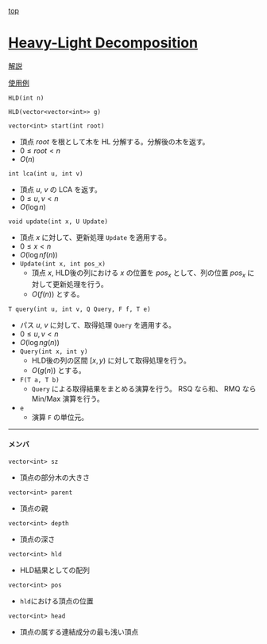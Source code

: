 [top](../../README.md)

# [Heavy-Light Decomposition](./hld.hpp)

[解説](https://hcpc-hokudai.github.io/archive/graph_tree_001.pdf)

[使用例](https://atcoder.jp/contests/abc294/submissions/46419196)

`HLD(int n)`

`HLD(vector<vector<int>> g)`


`vector<int> start(int root)`
- 頂点 $root$ を根として木を HL 分解する。分解後の木を返す。
- $0\le root < n$
- $O(n)$


`int lca(int u, int v)`
- 頂点 $u$, $v$ の LCA を返す。
- $0\le u, v < n$
- $O(\log{n})$

`void update(int x, U Update)`
- 頂点 $x$ に対して、更新処理 `Update` を適用する。
- $0\le x < n$
- $O(\log{n}f(n))$
- `Update(int x, int pos_x)`
	- 頂点 $x$, HLD後の列における $x$ の位置を $pos_x$ として、列の位置 $pos_x$ に対して更新処理を行う。
	- $O(f(n))$ とする。

`T query(int u, int v, Q Query, F f, T e)`
- パス $u$, $v$ に対して、取得処理 `Query` を適用する。
- $0\le u, v < n$
- $O(\log{n}g(n))$
- `Query(int x, int y)`
	- HLD後の列の区間 $[x, y)$ に対して取得処理を行う。
	- $O(g(n))$ とする。
- `F(T a, T b)`
	- `Query` による取得結果をまとめる演算を行う。 RSQ なら和、 RMQ なら Min/Max 演算を行う。
- `e`
	- 演算 `F` の単位元。

---

#### メンバ
`vector<int> sz`
- 頂点の部分木の大きさ

`vector<int> parent`
- 頂点の親

`vector<int> depth`
- 頂点の深さ

`vector<int> hld`
- HLD結果としての配列

`vector<int> pos`
- `hld`における頂点の位置

`vector<int> head`
- 頂点の属する連結成分の最も浅い頂点